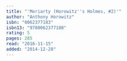 ```yaml
---
title: "'Moriarty (Horowitz''s Holmes, #2)'"
author: "Anthony Horowitz"
isbn: "0062377183"
isbn13: "9780062377180"
rating: 5
pages: 285
read: "2016-11-15"
added: "2014-12-28"
---
```


